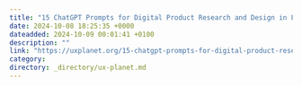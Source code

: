 ```yaml
---
title: "15 ChatGPT Prompts for Digital Product Research and Design in Financial UX"
date: 2024-10-08 18:25:35 +0000
dateadded: 2024-10-09 00:01:41 +0100
description: ""
link: "https://uxplanet.org/15-chatgpt-prompts-for-digital-product-research-and-design-in-financial-ux-0f43e4274cf7?source=rss----819cc2aaeee0---4"
category:
directory: _directory/ux-planet.md
---
```

